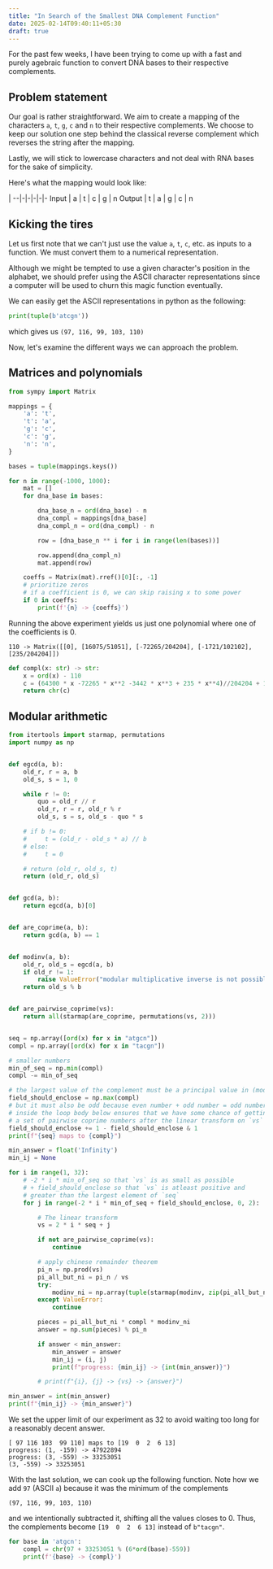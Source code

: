 ```yaml
---
title: "In Search of the Smallest DNA Complement Function"
date: 2025-02-14T09:40:11+05:30
draft: true
---
```


For the past few weeks, I have been trying to come up with a fast and purely agebraic function to convert DNA bases to their
respective complements.

## Problem statement

Our goal is rather straightforward. We aim to create a mapping of the characters `a`, `t`, `g`, `c` and `n` to their respective complements.
We choose to keep our solution one step behind the classical reverse complement which reverses the string after the mapping.

Lastly, we will stick to lowercase characters and not deal with RNA bases for the sake of simplicity.

Here's what the mapping would look like:

 |
--|-|-|-|-|-
Input | a | t | c | g | n
Output | t | a | g | c | n

## Kicking the tires

Let us first note that we can't just use the value `a`, `t`, `c`, etc. as inputs to a function. We must convert them
to a numerical representation.

Although we might be tempted to use a given character's position in the alphabet,
we should prefer using the ASCII character representations since a computer will be used to churn this magic function eventually.

We can easily get the ASCII representations in python as the following:
```python
print(tuple(b'atcgn'))
```

which gives us `(97, 116, 99, 103, 110)`

Now, let's examine the different ways we can approach the problem.

## Matrices and polynomials

```python
from sympy import Matrix

mappings = {
    'a': 't',
    't': 'a',
    'g': 'c',
    'c': 'g',
    'n': 'n',
}

bases = tuple(mappings.keys())

for n in range(-1000, 1000):
    mat = []
    for dna_base in bases:

        dna_base_n = ord(dna_base) - n
        dna_compl = mappings[dna_base]
        dna_compl_n = ord(dna_compl) - n

        row = [dna_base_n ** i for i in range(len(bases))]

        row.append(dna_compl_n)
        mat.append(row)

    coeffs = Matrix(mat).rref()[0][:, -1]
    # prioritize zeros
    # if a coefficient is 0, we can skip raising x to some power
    if 0 in coeffs:
        print(f'{n} -> {coeffs}')
```

Running the above experiment yields us just one polynomial where one of the coefficients is 0.

```
110 -> Matrix([[0], [16075/51051], [-72265/204204], [-1721/102102], [235/204204]])
```

```python
def compl(x: str) -> str:
    x = ord(x) - 110
    c = (64300 * x -72265 * x**2 -3442 * x**3 + 235 * x**4)//204204 + 110
    return chr(c)
```

## Modular arithmetic

```py
from itertools import starmap, permutations
import numpy as np


def egcd(a, b):
    old_r, r = a, b
    old_s, s = 1, 0

    while r != 0:
        quo = old_r // r
        old_r, r = r, old_r % r
        old_s, s = s, old_s - quo * s

    # if b != 0:
    #     t = (old_r - old_s * a) // b
    # else:
    #     t = 0

    # return (old_r, old_s, t)
    return (old_r, old_s)


def gcd(a, b):
    return egcd(a, b)[0]


def are_coprime(a, b):
    return gcd(a, b) == 1


def modinv(a, b):
    old_r, old_s = egcd(a, b)
    if old_r != 1:
        raise ValueError("modular multiplicative inverse is not possible")
    return old_s % b


def are_pairwise_coprime(vs):
    return all(starmap(are_coprime, permutations(vs, 2)))


seq = np.array([ord(x) for x in "atgcn"])
compl = np.array([ord(x) for x in "tacgn"])

# smaller numbers
min_of_seq = np.min(compl)
compl -= min_of_seq

# the largest value of the complement must be a principal value in (mod N)
field_should_enclose = np.max(compl)
# but it must also be odd because even number + odd number = odd number
# inside the loop body below ensures that we have some chance of getting
# a set of pairwise coprime numbers after the linear transform on `vs`
field_should_enclose += 1 - field_should_enclose & 1
print(f"{seq} maps to {compl}")

min_answer = float('Infinity')
min_ij = None

for i in range(1, 32):
    # -2 * i * min_of_seq so that `vs` is as small as possible
    # + field_should_enclose so that `vs` is atleast positive and
    # greater than the largest element of `seq`
    for j in range(-2 * i * min_of_seq + field_should_enclose, 0, 2):

        # The linear transform
        vs = 2 * i * seq + j

        if not are_pairwise_coprime(vs):
            continue

        # apply chinese remainder theorem
        pi_n = np.prod(vs)
        pi_all_but_ni = pi_n / vs
        try:
            modinv_ni = np.array(tuple(starmap(modinv, zip(pi_all_but_ni, vs))))
        except ValueError:
            continue

        pieces = pi_all_but_ni * compl * modinv_ni
        answer = np.sum(pieces) % pi_n

        if answer < min_answer:
            min_answer = answer
            min_ij = (i, j)
            print(f"progress: {min_ij} -> {int(min_answer)}")

        # print(f"{i}, {j} -> {vs} -> {answer}")

min_answer = int(min_answer)
print(f"{min_ij} -> {min_answer}")
```

We set the upper limit of our experiment as 32 to avoid waiting too long
for a reasonably decent answer.

```
[ 97 116 103  99 110] maps to [19  0  2  6 13]
progress: (1, -159) -> 47922894
progress: (3, -559) -> 33253051
(3, -559) -> 33253051
```

With the last solution, we can cook up the following function. Note how we add `97` (ASCII `a`) because it was the minimum of the complements
```
(97, 116, 99, 103, 110)
```
and we intentionally subtracted it, shifting all the values closes to 0. Thus, the complements become
`[19  0  2  6 13]` instead of `b"tacgn"`.

```python
for base in 'atgcn':
    compl = chr(97 + 33253051 % (6*ord(base)-559))
    print(f'{base} -> {compl}')
```
